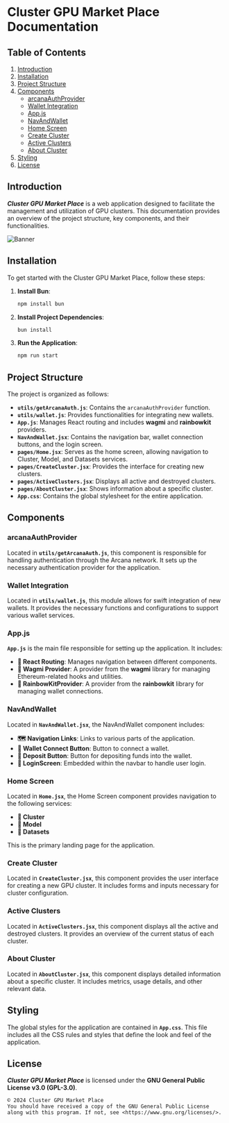 # Cluster GPU Market Place Documentation

## Table of Contents
1. [Introduction](#introduction)
2. [Installation](#installation)
3. [Project Structure](#project-structure)
4. [Components](#components)
    - [arcanaAuthProvider](#arcanaauthprovider)
    - [Wallet Integration](#wallet-integration)
    - [App.js](#appjs)
    - [NavAndWallet](#navandwallet)
    - [Home Screen](#home-screen)
    - [Create Cluster](#create-cluster)
    - [Active Clusters](#active-clusters)
    - [About Cluster](#about-cluster)
5. [Styling](#styling)
6. [License](#license)

## Introduction

**_Cluster GPU Market Place_** is a web application designed to facilitate the management and utilization of GPU clusters. This documentation provides an overview of the project structure, key components, and their functionalities.


![Banner](https://i.ibb.co/wS8PW2F/Screenshot-2024-06-01-170117.png "GPU Market Place")

## Installation

To get started with the Cluster GPU Market Place, follow these steps:

1. **Install Bun**:
    ```bash
    npm install bun
    ```

2. **Install Project Dependencies**:
    ```bash
    bun install
    ```

3. **Run the Application**:
    ```bash
    npm run start
    ```

## Project Structure

The project is organized as follows:

- **`utils/getArcanaAuth.js`**: Contains the `arcanaAuthProvider` function.
- **`utils/wallet.js`**: Provides functionalities for integrating new wallets.
- **`App.js`**: Manages React routing and includes **wagmi** and **rainbowkit** providers.
- **`NavAndWallet.jsx`**: Contains the navigation bar, wallet connection buttons, and the login screen.
- **`pages/Home.jsx`**: Serves as the home screen, allowing navigation to Cluster, Model, and Datasets services.
- **`pages/CreateCluster.jsx`**: Provides the interface for creating new clusters.
- **`pages/ActiveClusters.jsx`**: Displays all active and destroyed clusters.
- **`pages/AboutCluster.jsx`**: Shows information about a specific cluster.
- **`App.css`**: Contains the global stylesheet for the entire application.

## Components

### arcanaAuthProvider

Located in **`utils/getArcanaAuth.js`**, this component is responsible for handling authentication through the Arcana network. It sets up the necessary authentication provider for the application.

### Wallet Integration

Located in **`utils/wallet.js`**, this module allows for swift integration of new wallets. It provides the necessary functions and configurations to support various wallet services.

### App.js

**`App.js`** is the main file responsible for setting up the application. It includes:

- **🔄 React Routing**: Manages navigation between different components.
- **🔗 Wagmi Provider**: A provider from the **wagmi** library for managing Ethereum-related hooks and utilities.
- **🌈 RainbowKitProvider**: A provider from the **rainbowkit** library for managing wallet connections.

### NavAndWallet

Located in **`NavAndWallet.jsx`**, the NavAndWallet component includes:

- **🗺️ Navigation Links**: Links to various parts of the application.
- **💼 Wallet Connect Button**: Button to connect a wallet.
- **💸 Deposit Button**: Button for depositing funds into the wallet.
- **🔐 LoginScreen**: Embedded within the navbar to handle user login.

### Home Screen

Located in **`Home.jsx`**, the Home Screen component provides navigation to the following services:

- **🔗 Cluster**
- **🔗 Model**
- **🔗 Datasets**

This is the primary landing page for the application.

### Create Cluster

Located in **`CreateCluster.jsx`**, this component provides the user interface for creating a new GPU cluster. It includes forms and inputs necessary for cluster configuration.

### Active Clusters

Located in **`ActiveClusters.jsx`**, this component displays all the active and destroyed clusters. It provides an overview of the current status of each cluster.

### About Cluster

Located in **`AboutCluster.jsx`**, this component displays detailed information about a specific cluster. It includes metrics, usage details, and other relevant data.

## Styling

The global styles for the application are contained in **`App.css`**. This file includes all the CSS rules and styles that define the look and feel of the application.

## License

**_Cluster GPU Market Place_** is licensed under the **GNU General Public License v3.0 (GPL-3.0)**.

```
© 2024 Cluster GPU Market Place
You should have received a copy of the GNU General Public License along with this program. If not, see <https://www.gnu.org/licenses/>.
```